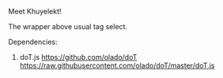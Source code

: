 Meet Khuyelekt!

The wrapper above usual tag select.

Dependencies:

1) doT.js
    https://github.com/olado/doT
    https://raw.githubusercontent.com/olado/doT/master/doT.js











